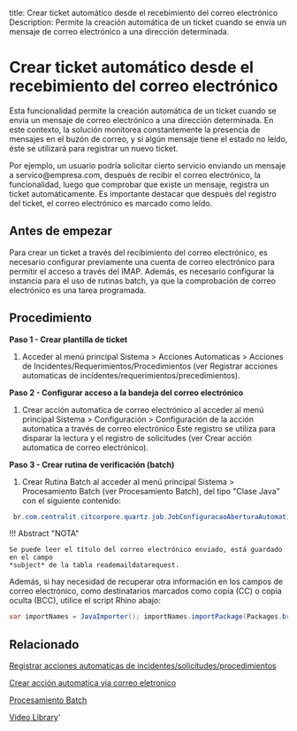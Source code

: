 title: Crear ticket automático desde el recebimiento del correo electrónico
Description: Permite la creación automática de un ticket cuando se envía un mensaje de correo electrónico a una dirección determinada.

# Crear ticket automático desde el recebimiento del correo electrónico

Esta funcionalidad permite la creación automática de un ticket cuando se envía
un mensaje de correo electrónico a una dirección determinada. En este contexto,
la solución monitorea constantemente la presencia de mensajes en el buzón de
correo, y si algún mensaje tiene el estado no leído, éste se utilizará para
registrar un nuevo ticket.

Por ejemplo, un usuario podría solicitar cierto servicio enviando un mensaje a
servico\@empresa.com, después de recibir el correo electrónico, la
funcionalidad, luego que comprobar que existe un mensaje, registra un ticket
automáticamente. Es importante destacar que después del registro del ticket, el
correo electrónico es marcado como leído.

## Antes de empezar

Para crear un ticket a través del recibimiento del correo electrónico, es
necesario configurar previamente una cuenta de correo electrónico para permitir
el acceso a través del IMAP. Además, es necesario configurar la instancia para 
el uso de rutinas batch, ya que la comprobación de correo electrónico es una 
tarea programada.

Procedimiento
-----------------

**Paso 1 - Crear plantilla de ticket**

1.  Acceder al menú principal Sistema \> Acciones Automaticas \> Acciones de
    Incidentes/Requerimientos/Procedimientos (ver Registrar acciones
    automaticas de incidentes/requerimientos/precedimientos).

**Paso 2 - Configurar acceso a la bandeja del correo electrónico**

1.  Crear acción automatica de correo electrónico al acceder al menú principal
    Sistema \> Configuración \> Configuración de la acción automatica a través
    de correo electrónico Este registro se utiliza para disparar la lectura y 
    el registro de solicitudes (ver Crear acción automatica de correo electrónico).

**Paso 3 - Crear rutina de verificación (batch)** 

1.  Crear Rutina Batch al acceder al menú principal Sistema \> Procesamiento
    Batch (ver Procesamiento Batch), del tipo "Clase Java" con el siguiente
    contenido:
    
```java
 br.com.centralit.citcorpore.quartz.job.JobConfiguracaoAberturaAutomaticaViaEmail
```    


!!! Abstract "NOTA"

    Se puede leer el título del correo electrónico enviado, está guardado en el campo 
    *subject* de la tabla reademaildatarequest.

Además, si hay necesidad de recuperar otra información en los campos de correo electrónico, 
como destinatarios marcados como copia (CC) o copia oculta (BCC), utilice el script Rhino abajo:

```java
var importNames = JavaImporter(); importNames.importPackage(Packages.br.com.citframework.util); var print = java.lang.System.out; var readEmailDataDTO = serviceRequest.getReadEmailDataDTO(); if (readEmailDataDTO!=null){ print.println("Dados do E-mail de Origem: "); print.println("From: "); print.println(readEmailDataDTO.getMessageFrom()); print.println("To: "); print.println(readEmailDataDTO.getMessageTo()); print.println("CC (Carbon Copy): "); print.println(readEmailDataDTO.getMessageCC()); }
```

Relacionado
-------

[Registrar acciones automaticas de incidentes/solicitudes/procedimientos](/es-es/citsmart-platform-9/additional-features/automation-of-operation/configuration/register-automatic-actions-incident-request-procedure.html)

[Crear acción automatica via correo eletronico](/es-es/citsmart-platform-9/platform-administration/configuring-automatic-actions/email-create-automatic-action-via-email.html)

[Procesamiento Batch](/es-es/citsmart-platform-9/platform-administration/configuring-automatic-actions/batch-batch-processing.html)


<i class='fa fa-youtube-play  fa-2x' style='color:#97ce17;vertical-align: middle;'> </i> [Video Library](https://www.youtube.com/playlist?list=PLB5qK2uzf2ROl8PJLi-kszYhGzr17uvz-)'


<!-- !!! tip "About"

    <b>Product/Version:</b> CITSmart | 8.00 &nbsp;&nbsp;
    <b>Updated:</b>01/25/2021 – Anna Martins
    
[1]:/es-es/citsmart-platform-9/processes/tickets/images/rotina-verificar-email.docx
  
[2]:/es-es/citsmart-platform-9/processes/tickets/images/script-rhino-email.rtf
